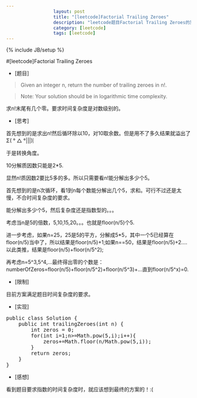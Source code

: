 ```yaml
---
                  layout: post
                  title: "[leetcode]Factorial Trailing Zeroes"
                  description: "leetcode题目Factorial Trailing Zeroes的算法分析"
                  category: [leetcode]
                  tags: [leetcode]
---
```

{% include JB/setup %}

#[leetcode]Factorial Trailing Zeroes 

- [题目]




> Given an integer n, return the number of trailing zeroes in n!.



> Note: Your solution should be in logarithmic time complexity.

求n!末尾有几个零。要求时间复杂度是对数级别的。

- [思考]

首先想到的是求出n!然后循环除以10，对10取余数。但是用不了多久结果就溢出了Σ( ° △ °|||)︴ 

于是转换角度。

10分解质因数只能是2*5.

显然n!质因数2要比5多的多。所以只需要看n!能分解出多少个5。

首先想到的是n次循环，看1到n每个数能分解出几个5，求和。可行不过还是太慢，不合时间复杂度的要求。

能分解出多少个5，然后复杂度还是指数型的。。。

考虑当n是5的倍数，5,10,15,20。。。也就是floor(n/5)个5.

进一步考虑，如果n=25，25是5的平方，分解成5*5，其中一个5已经算在floor(n/5)当中了，所以结果是floor(n/5)+1;如果n==50，结果是floor(n/5)+2....以此类推，结果是floor(n/5)+floor(n/5^2);

再考虑n=5^3,5^4,...最终得出零的个数是：
numberOfZeros=floor(n/5)+floor(n/5^2)+floor(n/5^3)+...直到floor(n/5^x)=0.

- [限制]

目前方案满足题目时间复杂度的要求。

- [实现]

<pre class="prettyprint">
public class Solution {
    public int trailingZeroes(int n) {
		int zeros = 0;
		for(int i=1;n>=Math.pow(5,i);i++){
		    zeros+=Math.floor(n/Math.pow(5,i));
		}
		return zeros;
    }
}
</pre>


- [感想]

看到题目要求指数的时间复杂度时，就应该想到最终的方案的！:(
